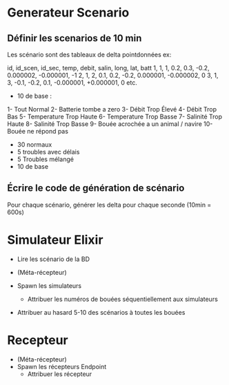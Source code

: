 # Generateur Scenario

## Définir les scenarios de 10 min
Les scénario sont des tableaux de delta pointdonnées
ex:

id,     id_scen,    id_sec, temp,   debit,  salin,  long,       lat,        batt
1,      1,          1,      0.2,    0.3,    -0.2,   0.000002, -0.000001,    -1
2,      1,          2,      0.1,    0.2,    -0.2,   0.000001, -0.000002,    0
3,      1,          3,      -0.1,   -0.2,   0.1,    -0.000001, +0.000001,   0
etc.

- 10 de base :

1- Tout Normal
2- Batterie tombe a zero
3- Débit Trop Élevé
4- Débit Trop Bas
5- Temperature Trop Haute
6- Temperature Trop Basse
7- Salinité Trop Haute
8- Salinité Trop Basse
9- Bouée acrochée a un animal / navire
10- Bouée ne répond pas

- 30 normaux 
- 5 troubles avec délais
- 5 Troubles mélangé 
- 10 de base

## Écrire le code de génération de scénario
Pour chaque scénario, générer les delta pour chaque seconde (10min = 600s)


# Simulateur Elixir

- Lire les scénario de la BD

- (Méta-récepteur)
- Spawn les simulateurs
    - Attribuer les numéros de bouées séquentiellement aux simulateurs

- Attribuer au hasard 5-10 des scénarios à toutes les bouées

# Recepteur

- (Méta-récepteur)
- Spawn les récepteurs Endpoint
    - Attribuer les récepteur